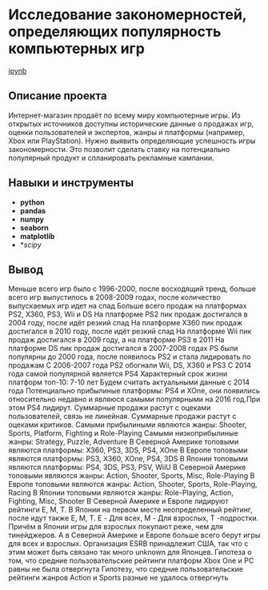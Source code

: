 # Исследование закономерностей, определяющих популярность компьютерных игр

[ipynb](https://github.com/KseniaKar/Portfolio/blob/main/games/games.ipynb)

## Описание проекта

Интернет-магазин продаёт по всему миру компьютерные игры. Из открытых источников доступны исторические данные о продажах игр, оценки пользователей и экспертов, жанры и платформы (например, Xbox или PlayStation). Нужно выявить определяющие успешность игры закономерности. Это позволит сделать ставку на потенциально популярный продукт и спланировать рекламные кампании.


## Навыки и инструменты

- **python**
- **pandas**
- **numpy**
- **seaborn**
- **matplotlib**
- **scipy*




## Вывод

Меньше всего игр было с 1996-2000, после восходящий тренд, больше всего игр выпустилось в 2008-2009 годах, после количество выпускаемых игр идет на спад
Больше всего продаж на платформах PS2, X360, PS3, Wii и DS
На платформе PS2 пик продаж достигался в 2004 году, после идёт резкий спад
На платформе X360 пик продаж достигался в 2010 году, после идёт резкий спад
На платформе Wii пик продаж достигался в 2009 году, а на платформе PS3 в 2011
На платформе DS пик продаж достигался в 2007-2008 годах
PS были популярны до 2000 года, после появилось PS2 и стала лидировать по продажам
С 2006-2007 года PS2 обогнали Wii, DS, X360 и PS3
C 2014 года самой популярной является PS4
Характерный срок жизни платформ топ-10: 7-10 лет
Будем считать актуальными данные с 2014 года
Потенциально прибылиные платформы: PS4 и XOne, они появились относительно недавно и являюся самыми популярными на 2016 год.При этом PS4 лидирут.
Суммарные продажи растут с оцеками пользователей, связь не линейная.
Суммарные продажи растут с оцеками критиков.
Самыми прибылиными являются жанры: Shooter, Sports, Platform, Fighting и Role-Playing
Самыми низкоприбылиные жанры: Strategy, Puzzle, Adventure
В Северной Америке топовыми являются платформы: X360, PS3, 3DS, PS4, XOne
В Европе топовыми являются платформы: PS3, X360, XOne, PS4, 3DS
В Японии топовыми являются платформы: PS4, 3DS, PS3, PSV, WiiU
В Северной Америке топовыми являются жанры: Action, Shooter, Sports, Misc, Role-Playing
В Европе топовыми являются жанры: Action, Shooter, Sports, Role-Playing, Racing
В Японии топовыми являются жанры: Role-Playing, Action, Fighting, Misc, Shooter
В Северной Америке и Европе лидируют рейтинги E, M, T. В Японии на первом месте неопределенный рейтинг, после идут также E, M, T. E - Для всех, M - Для взрослых, T -подростки. Причём в Японии игры для взрослых покупают реже, чем для тинейджеров. А в Северной Америке и Европе больше всего берут игры для всех и взрослых. Организация ESRB принадлежит США, так что с этим может быть связано так много unknown для Японцев.
Гипотеза о том, что средние пользовательские рейтинги платформ Xbox One и PC равны не была отвергнута
Гипотезу, что средние пользовательские рейтинги жанров Action и Sports разные не удалось отвергнуть

